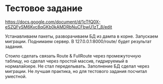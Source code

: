 # Тестовое задание
https://docs.google.com/document/d/1cTfQ0X-eSZQFySM6Kvc8qGKb0kAMDRbNuCFbwU1zT_8/edit

Устанавливаем пакеты, разворачиваем БД из дампа в корне. Запускаем миграции. Поднимаем сервер. В 127.0.0.1:8000/route/ будет результат задания. 


Стоило сделать связать Route & FullRoute через промежуточную таблицу, но сделал через простой массив, гидрируемый в нормалайзере. Не стал переделывать.
Заполнение БД сделал через миграции. Не лучшая практика, но для тестового задания посчитал уместной.

